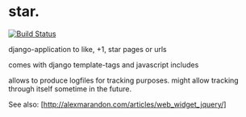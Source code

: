 # star. 

[![Build Status](https://secure.travis-ci.org/andreasneumeier/star.png?branch=master)](http://travis-ci.org/andreasneumeier/star)

django-application to like, +1, star pages or urls

comes with django template-tags and javascript includes

allows to produce logfiles for tracking purposes. might allow tracking through itself sometime in the future.

See also: [http://alexmarandon.com/articles/web_widget_jquery/]
